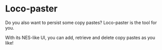 # Loco-paster

Do you also want to persist some copy pastes? Loco-paster is the tool for you.


With its NES-like UI, you can add, retrieve and delete copy pastes as you like!





